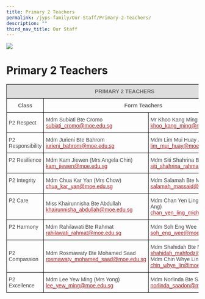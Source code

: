 ```yaml
---
title: Primary 2 Teachers
permalink: /jyps-family/Our-Staff/Primary-2-Teachers/
description: ""
third_nav_title: Our Staff
---
```

![](/images/banner.gif)

Primary 2 Teachers
==================


<style type="text/css">
.tg  {border-collapse:collapse;border-spacing:0;}
.tg td{border-color:black;border-style:solid;border-width:1px;font-family:Arial, sans-serif;font-size:14px;
  overflow:hidden;padding:10px 5px;word-break:normal;}
.tg th{border-color:black;border-style:solid;border-width:1px;font-family:Arial, sans-serif;font-size:14px;
  font-weight:normal;overflow:hidden;padding:10px 5px;word-break:normal;}
.tg .tg-0qja{color:#A52023;text-align:left;text-decoration:underline;vertical-align:top}
.tg .tg-feqv{background-color:#DDD;color:#666;font-weight:bold;text-align:center;vertical-align:middle}
.tg .tg-lpmw{color:#666;font-weight:bold;text-align:center;vertical-align:top}
.tg .tg-0lj4{color:#454545;text-align:left;vertical-align:middle}
.tg .tg-que8{color:#454545;text-align:left;vertical-align:top}
</style>
<table class="tg">
<thead>
  <tr>
    <th class="tg-feqv" colspan="3"><span style="color:#666;background-color:#DDD">PRIMARY 2 TEACHERS</span></th>
  </tr>
</thead>
<tbody>
  <tr>
    <td class="tg-lpmw">Class</td>
    <td class="tg-lpmw" colspan="2">Form Teachers</td>
  </tr>
  <tr>
    <td class="tg-0lj4"> P2 Respect</td>
    <td class="tg-0lj4"> Mdm Subiati Bte Cromo<br> <a href="mailto:subiati_cromo@moe.edu.sg"><span style="text-decoration:underline;color:#A52023">subiati_cromo@moe.edu.sg</span></a> </td>
    <td class="tg-0lj4"> Mr Khoo Kang Ming Terence<br> <a href="mailto:khoo_kang_ming@moe.edu.sg"><span style="text-decoration:underline;color:#A52023">khoo_kang_ming@moe.edu.sg</span></a> </td>
  </tr>
  <tr>
    <td class="tg-que8"> P2 Responsibility </td>
    <td class="tg-0lj4"> Mdm Jurieni Bte Bahrom<br> <a href="mailto:jurieni_bahrom@moe.edu.sg"><span style="text-decoration:underline;color:#A52023">jurieni_bahrom@moe.edu.sg</span></a> </td>
    <td class="tg-0lj4"> Mdm Lim Mui Huay Jane<br> <a href="mailto:lim_mui_huay@moe.edu.sg"><span style="text-decoration:underline;color:#A52023">lim_mui_huay@moe.edu.sg</span></a> </td>
  </tr>
  <tr>
    <td class="tg-que8"> P2 Resilience</td>
    <td class="tg-0lj4"> Mdm Kam Jiewen (Mrs Angela Chin)<br> <a href="mailto:kam_jiewen@moe.edu.sg"><span style="text-decoration:underline;color:#A52023">kam_jiewen@moe.edu.sg</span></a><br></td>
    <td class="tg-que8"> Mdm Siti Shahrina Bte Rahmat<br> <a href="mailto:siti_shahrina_rahmat@moe.edu.sg"><span style="text-decoration:underline;color:#A52023">siti_shahrina_rahmat@moe.edu.sg</span></a><br></td>
  </tr>
  <tr>
    <td class="tg-que8"> P2 Integrity</td>
    <td class="tg-que8"> Mdm Chua Kar Yan (Mrs Chow)<br> <a href="mailto:chua_kar_yan@moe.edu.sg"><span style="text-decoration:underline;color:#A52023">chua_kar_yan@moe.edu.sg</span></a><br></td>
    <td class="tg-que8"> Mdm Salamah Bte Massa'id<br> <a href="mailto:salamah_massaid@moe.edu.sg"><span style="text-decoration:underline;color:#A52023">salamah_massaid@moe.edu.sg</span></a><br></td>
  </tr>
  <tr>
    <td class="tg-que8"> P2 Care</td>
    <td class="tg-0lj4"> Miss Khairunnisha Bte Abdullah<br> <a href="mailto:khairunnisha_abdullah@moe.edu.sg"><span style="text-decoration:underline;color:#A52023">khairunnisha_abdullah@moe.edu.sg</span></a><br></td>
    <td class="tg-que8"> Mdm Chan Yen Ling Michelle (Mrs Ang)<br> <a href="mailto:chan_yen_ling_michelle@moe.edu.sg"><span style="text-decoration:underline;color:#A52023">chan_yen_ling_michelle@moe.edu.sg</span></a><br></td>
  </tr>
  <tr>
    <td class="tg-que8"> P2 Harmony</td>
    <td class="tg-que8"> Mdm Rahilawati Bte Rahmat<br> <a href="mailto:rahilawati_rahmat@moe.edu.sg"><span style="text-decoration:underline;color:#A52023">rahilawati_rahmat@moe.edu.sg</span></a><br></td>
    <td class="tg-que8"> Mdm Soh Eng Wee<br> <a href="mailto:soh_eng_wee@moe.edu.sg"><span style="text-decoration:underline;color:#A52023">soh_eng_wee@moe.edu.sg</span></a><br></td>
  </tr>
  <tr>
    <td class="tg-0lj4"> P2 Compassion</td>
    <td class="tg-0lj4"> Mdm Rosmawaty Bte Mohamed Saad<br> <a href="mailto:rosmawaty_mohamed_saad@moe.edu.sg"><span style="text-decoration:underline;color:#A52023">rosmawaty_mohamed_saad@moe.edu.sg</span></a></td>
    <td class="tg-0lj4"> Mdm Shahidah Bte Mahfodz<br> <a href="mailto:shahidah_mahfodz@moe.edu.sg"><span style="text-decoration:underline;color:#A52023">shahidah_mahfodz@moe.edu.sg</span></a><br> Mdm Chin Whye Lin (Mrs Wang)<br> <a href="mailto:chin_whye_lin@moe.edu.sg"><span style="text-decoration:underline;color:#A52023">chin_whye_lin@moe.edu.sg</span></a></td>
  </tr>
  <tr>
    <td class="tg-0lj4"> P2 Excellence</td>
    <td class="tg-0lj4"> Mdm Lee Yew Ming (Mrs Yong)<br> <a href="mailto:lee_yew_ming@moe.edu.sg"><span style="text-decoration:underline;color:#A52023">lee_yew_ming@moe.edu.sg</span></a></td>
    <td class="tg-0lj4"> Mdm Norlinda Bte Saadon<br> <a href="mailto:norlinda_saadon@moe.edu.sg"><span style="text-decoration:underline;color:#A52023">norlinda_saadon@moe.edu.sg</span></a></td>
  </tr>
</tbody>
</table>